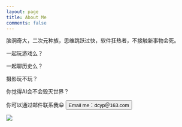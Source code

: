 ```yaml
---
layout: page
title: About Me
comments: false
---
```


<div class="container">
            <div class="row justify-content-center">
                <div class="col-md-8">
                    <p>脑洞奇大，二次元种族，思维跳跃过快，软件狂热者，不接触新事物会死。</p>
                    <p>一起玩游戏么？</p>
                    <p>一起聊历史么？</p>
                    <p>摄影玩不玩？</p>
                    <p>你觉得AI会不会毁灭世界？</p>
                    <form action="mailto:dcyp@163.com" method="GET">
                        你可以通过邮件联系我😀 
                        <input class="btn btn-success" type="submit" value="Email me：dcyp＠163.com">
                    </form>
                </div>
                <div class="col-md-4 text-right footersocial">
                    <img src="{{ site.baseurl }}/assets/images/logo_about.jpg">
                </div>
            </div>
        </div>


